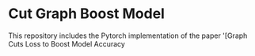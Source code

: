 # Cut Graph Boost Model

This repository includes the Pytorch implementation of the paper '[Graph Cuts Loss to Boost Model Accuracy 